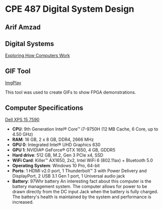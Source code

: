 # CPE 487 Digital System Design
## Arif Amzad

## Digital Systems
[Exploring How Computers Work](https://youtu.be/QZwneRb-zqA)

## GIF Tool
[ImgPlay](https://imgplay.net/index.html)

This tool was used to create GIFs to show FPGA demonstrations.

## Computer Specifications
[Dell XPS 15 7590](https://www.dell.com/en-is/shop/cty/pdp/spd/xps-15-7590-laptop)
* **CPU**: 9th Generation Intel® Core™ i7-9750H (12 MB Cache, 6 Core, up to 4.50 GHz)
* **RAM**: 16 GB, 2 x 8 GB, DDR4, 2666 MHz 
* **GPU 0**: Integrated Intel® UHD Graphics 630
* **GPU 1**: NVIDIA® GeForce® GTX 1650, 4 GB, GDDR5
* **Hard drive**: 512 GB, M.2, Gen 3 PCIe x4, SSD
* **WiFi Card**: Killer™ AX1650, 2x2, Intel WiFi 6 (802.11ax) + Bluetooth 5.0
* **Operating System**: Windows 10 Pro, 64-bit
* **Ports**: 1 HDMI v2.0 port, 1 Thunderbolt™ 3 with Power Delivery and DisplayPort, 2 USB 3.1 Gen 1 port, 1 Universal audio jack
* **Battery**: 97Whr battery
An interesting fact about this computer is the battery management system. The computer allows for power to be drawn directly from the DC input Jack when the battery is fully charged. The battery's health is maintained by the system and performance is increased. 
